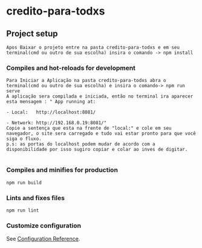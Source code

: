 # credito-para-todxs

## Project setup
```
Apos Baixar o projeto entre na pasta credito-para-todxs e em seu terminal(cmd ou outro de sua escolha) insira o comando -> npm install
```

### Compiles and hot-reloads for development
```
Para Iniciar a Aplicação na pasta credito-para-todxs abra o terminal(cmd ou outro de sua escolha) e insira o comando-> npm run serve 
A aplicação sera compilada e iniciada, então no terminal ira aparecer esta mensagem : " App running at:
                                                                                        - Local:   http://localhost:8081/
                                                                                        - Network: http://192.168.0.19:8081/"
Copie a sentença que esta na frente de "local:" e cole em seu navegador, o site sera carregado e tudo vai estar pronto para que você siga o fluxo. 
p.s: as portas do localhost podem mudar de acordo com a disponibilidade por isso sugiro copiar e colar ao inves de digitar. 
                                                                                        
```

### Compiles and minifies for production
```
npm run build
```

### Lints and fixes files
```
npm run lint
```

### Customize configuration
See [Configuration Reference](https://cli.vuejs.org/config/).

